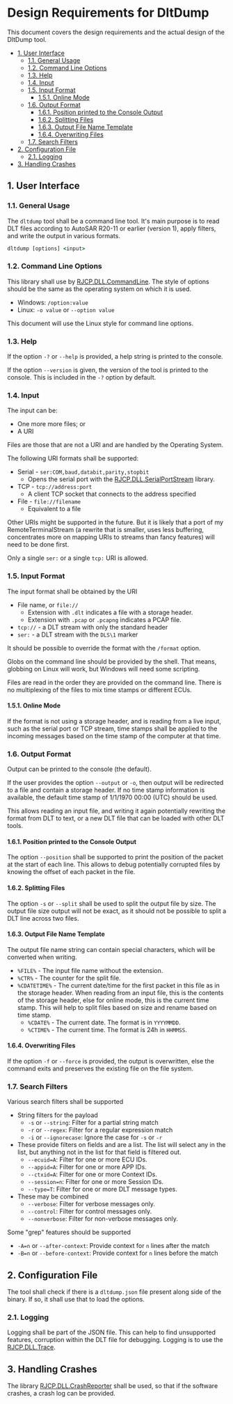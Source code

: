 # Design Requirements for DltDump <!-- omit in toc -->

This document covers the design requirements and the actual design of the
DltDump tool.

- [1. User Interface](#1-user-interface)
  - [1.1. General Usage](#11-general-usage)
  - [1.2. Command Line Options](#12-command-line-options)
  - [1.3. Help](#13-help)
  - [1.4. Input](#14-input)
  - [1.5. Input Format](#15-input-format)
    - [1.5.1. Online Mode](#151-online-mode)
  - [1.6. Output Format](#16-output-format)
    - [1.6.1. Position printed to the Console Output](#161-position-printed-to-the-console-output)
    - [1.6.2. Splitting Files](#162-splitting-files)
    - [1.6.3. Output File Name Template](#163-output-file-name-template)
    - [1.6.4. Overwriting Files](#164-overwriting-files)
  - [1.7. Search Filters](#17-search-filters)
- [2. Configuration File](#2-configuration-file)
  - [2.1. Logging](#21-logging)
- [3. Handling Crashes](#3-handling-crashes)

## 1. User Interface

### 1.1. General Usage

The `dltdump` tool shall be a command line tool. It's main purpose is to read
DLT files according to AutoSAR R20-11 or earlier (version 1), apply filters, and
write the output in various formats.

```cmd
dltdump [options] <input>
```

### 1.2. Command Line Options

This library shall use by
[RJCP.DLL.CommandLine](https://github.com/jcurl/RJCP.DLL.CommandLine). The style
of options should be the same as the operating system on which it is used.

* Windows: `/option:value`
* Linux: `-o value` or `--option value`

This document will use the Linux style for command line options.

### 1.3. Help

If the option `-?` or `--help` is provided, a help string is printed to the
console.

If the option `--version` is given, the version of the tool is printed to the
console. This is included in the `-?` option by default.

### 1.4. Input

The input can be:

* One more more files; or
* A URI

Files are those that are not a URI and are handled by the Operating System.

The following URI formats shall be supported:

* Serial - `ser:COM,baud,databit,parity,stopbit`
  * Opens the serial port with the
    [RJCP.DLL.SerialPortStream](https://github.com/jcurl/RJCP.DLL.SerialPortStream)
    library.
* TCP - `tcp://address:port`
  * A client TCP socket that connects to the address specified
* File - `file://filename`
  * Equivalent to a file

Other URIs might be supported in the future. But it is likely that a port of my
RemoteTerminalStream (a rewrite that is smaller, uses less buffering,
concentrates more on mapping URIs to streams than fancy features) will need to
be done first.

Only a single `ser:` or a single `tcp:` URI is allowed.

### 1.5. Input Format

The input format shall be obtained by the URI

* File name, or `file://`
  * Extension with `.dlt` indicates a file with a storage header.
  * Extension with `.pcap` or `.pcapng` indicates a PCAP file.
* `tcp://` - a DLT stream with only the standard header
* `ser:` - a DLT stream with the `DLS\1` marker

It should be possible to override the format with the `/format` option.

Globs on the command line should be provided by the shell. That means, globbing
on Linux will work, but Windows will need some scripting.

Files are read in the order they are provided on the command line. There is no
multiplexing of the files to mix time stamps or different ECUs.

#### 1.5.1. Online Mode

If the format is not using a storage header, and is reading from a live input,
such as the serial port or TCP stream, time stamps shall be applied to the
incoming messages based on the time stamp of the computer at that time.

### 1.6. Output Format

Output can be printed to the console (the default).

If the user provides the option `--output` or `-o`, then output will be
redirected to a file and contain a storage header. If no time stamp information
is available, the default time stamp of 1/1/1970 00:00 (UTC) should be used.

This allows reading an input file, and writing it again potentially rewriting
the format from DLT to text, or a new DLT file that can be loaded with other DLT
tools.

#### 1.6.1. Position printed to the Console Output

The option `--position` shall be supported to print the position of the packet
at the start of each line. This allows to debug potentially corrupted files by
knowing the offset of each packet in the file.

#### 1.6.2. Splitting Files

The option `-s` or `--split` shall be used to split the output file by size. The
output file size output will not be exact, as it should not be possible to split
a DLT line across two files.

#### 1.6.3. Output File Name Template

The output file name string can contain special characters, which will be
converted when writing.

* `%FILE%` - The input file name without the extension.
* `%CTR%` - The counter for the split file.
* `%CDATETIME%` - The current date/time for the first packet in this file as in
  the storage header. When reading from an input file, this is the contents of
  the storage header, else for online mode, this is the current time stamp. This
  will help to split files based on size and rename based on time stamp.
  * `%CDATE%` - The current date. The format is in `YYYYMMDD`.
  * `%CTIME%` - The current time. The format is 24h in `HHMMSS`.

#### 1.6.4. Overwriting Files

If the option `-f` or `--force` is provided, the output is overwritten, else the
command exits and preserves the existing file on the file system.

### 1.7. Search Filters

Various search filters shall be supported

* String filters for the payload
  * `-s` or `--string`: Filter for a partial string match
  * `-r` or `--regex`: Filter for a regular expression match
  * `-i` or `--ignorecase`: Ignore the case for `-s` or `-r`
* These provide filters on fields and are a list. The list will select any in
  the list, but anything not in the list for that field is filtered out.
  * `--ecuid=A`: Filter for one or more ECU IDs.
  * `--appid=A`: Filter for one or more APP IDs.
  * `--ctxid=A`: Filter for one or more Context IDs.
  * `--session=n`: Filter for one or more Session IDs.
  * `--type=T`: Filter for one or more DLT message types.
* These may be combined
  * `--verbose`: Filter for verbose messages only.
  * `--control`: Filter for control messages only.
  * `--nonverbose`: Filter for non-verbose messages only.

Some "grep" features should be supported

* `-A=n` or `--after-context`: Provide context for `n` lines after the match
* `-B=n` or `--before-context`: Provide context for `n` lines before the match

## 2. Configuration File

The tool shall check if there is a `dltdump.json` file present along side of the
binary. If so, it shall use that to load the options.

### 2.1. Logging

Logging shall be part of the JSON file. This can help to find unsupported
features, corruption within the DLT file for debugging. Logging is to use the
[RJCP.DLL.Trace](https://github.com/jcurl/RJCP.DLL.Trace).

## 3. Handling Crashes

The library
[RJCP.DLL.CrashReporter](https://github.com/jcurl/RJCP.DLL.CrashReporter) shall
be used, so that if the software crashes, a crash log can be provided.
